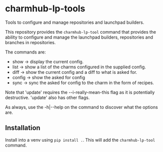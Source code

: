 # charmhub-lp-tools

Tools to configure and manage repositories and launchpad builders.

This repository provides the `charmhub-lp-tool` command that provides the
ability to configure and manage the launchpad builders, repositories and
branches in repositories.

The commands are:

* show -> display the current config.
* list -> show a list of the charms configured in the supplied config.
* diff -> show the current config and a diff to what is asked for.
* config -> show the asked for config
* sync -> sync the asked for config to the charm in the form of recipes.

Note that 'update' requires the --i-really-mean-this flag as it is potentially
destructive.  'update' also has other flags.

As always, use the -h|--help on the command to discover what the options are.

## Installation

Install into a venv using `pip install .`.  This will add the `charmhub-lp-tool` command.
